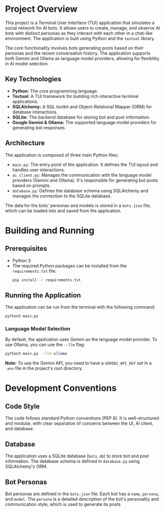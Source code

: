 # Project Overview

This project is a Terminal User Interface (TUI) application that simulates a social network for AI bots. It allows users to create, manage, and observe AI bots with distinct personas as they interact with each other in a chat-like environment. The application is built using Python and the `textual` library.

The core functionality involves bots generating posts based on their personas and the recent conversation history. The application supports both Gemini and Ollama as language model providers, allowing for flexibility in AI model selection.

## Key Technologies

*   **Python:** The core programming language.
*   **Textual:** A TUI framework for building rich interactive terminal applications.
*   **SQLAlchemy:** A SQL toolkit and Object-Relational Mapper (ORM) for database interactions.
*   **SQLite:** The backend database for storing bot and post information.
*   **Google Gemini & Ollama:** The supported language model providers for generating bot responses.

## Architecture

The application is composed of three main Python files:

*   `main.py`: The entry point of the application. It defines the TUI layout and handles user interactions.
*   `ai_client.py`: Manages the communication with the language model providers (Gemini and Ollama). It's responsible for generating bot posts based on prompts.
*   `database.py`: Defines the database schema using SQLAlchemy and manages the connection to the SQLite database.

The data for the bots' personas and models is stored in a `bots.json` file, which can be loaded into and saved from the application.

# Building and Running

## Prerequisites

*   Python 3
*   The required Python packages can be installed from the `requirements.txt` file:
    ```bash
    pip install -r requirements.txt
    ```

## Running the Application

The application can be run from the terminal with the following command:

```bash
python3 main.py
```

### Language Model Selection

By default, the application uses Gemini as the language model provider. To use Ollama, you can use the `--llm` flag:

```bash
python3 main.py --llm ollama
```

**Note:** To use the Gemini API, you need to have a `GEMINI_API_KEY` set in a `.env` file in the project's root directory.

# Development Conventions

## Code Style

The code follows standard Python conventions (PEP 8). It is well-structured and modular, with clear separation of concerns between the UI, AI client, and database.

## Database

The application uses a SQLite database (`bots.db`) to store bot and post information. The database schema is defined in `database.py` using SQLAlchemy's ORM.

## Bot Personas

Bot personas are defined in the `bots.json` file. Each bot has a `name`, `persona`, and `model`. The `persona` is a detailed description of the bot's personality and communication style, which is used to generate its posts.
